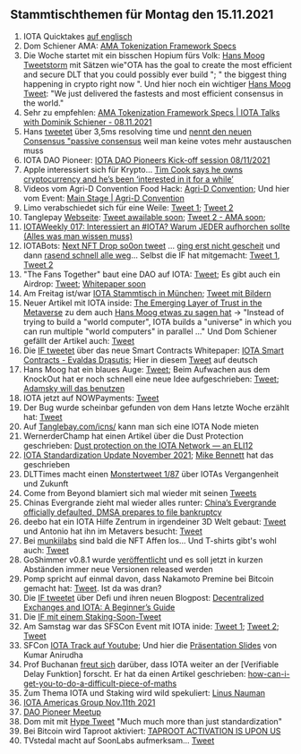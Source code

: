 ## Stammtischthemen für Montag den 15.11.2021

1. IOTA Quicktakes [auf englisch](https://www.youtube.com/watch?v=14ZN4O8gloA)
2. Dom Schiener AMA: [AMA Tokenization Framework Specs](https://www.youtube.com/watch?v=dXgqslmgzec)
3. Die Woche startet mit ein bisschen Hopium fürs Volk: [Hans Moog Tweetstorm](https://twitter.com/hus_qy/status/1457776545389441029?s=20) mit Sätzen wie"OTA has the goal to create the most efficient and secure DLT that you could possibly ever build ";  " the biggest thing happening in crypto right now ". Und hier noch ein wichtiger [Hans Moog Tweet](https://twitter.com/hus_qy/status/1457811079707471879?s=20): "We just delivered the fastests and most efficient consensus in the world."
4. Sehr zu empfehlen: [AMA Tokenization Framework Specs | IOTA Talks with Dominik Schiener - 08.11.2021](https://www.youtube.com/watch?v=dXgqslmgzec&feature=youtu.be)
5. Hans [tweetet](https://twitter.com/hus_qy/status/1458007366054592513?s=20) über 3,5ms resolving time und  [nennt den neuen Consensus "passive consensus](https://twitter.com/hus_qy/status/1458007809690320898?s=20) weil man keine votes mehr austauschen muss
6. IOTA DAO Pioneer: [IOTA DAO Pioneers Kick-off session 08/11/2021](https://www.youtube.com/watch?v=gqDWyYOgi90)
7. Apple interessiert sich für Krypto... [Tim Cook says he owns cryptocurrency and he’s been ‘interested in it for a while’](https://www.cnbc.com/2021/11/09/apple-ceo-tim-cook-says-he-owns-cryptocurrency.html)
8. Videos vom Agri-D Convention Food Hack: [Agri-D Convention](https://www.youtube.com/channel/UCnNBxurOmcvcTwiFbfPAaeQ); Und hier vom Event: [Main Stage | Agri-D Convention](https://www.youtube.com/watch?v=d4ce1JS176g&t=1s)
9. Limo verabschiedet sich für eine Weile: [Tweet 1](https://twitter.com/42_paradox/status/1458169675947421696?s=20); [Tweet 2](https://twitter.com/42_paradox/status/1458517005334683651?s=20)
10. Tanglepay [Webseite](https://tanglepay.com/): [Tweet awailable soon](https://twitter.com/tanglepaycom/status/1458263667418406915?s=20); [Tweet 2 - AMA soon](https://twitter.com/tanglepaycom/status/1458277791703568384?s=20); 
11. [IOTAWeekly 017: Interessiert an #IOTA? Warum JEDER aufhorchen sollte (Alles was man wissen muss)](https://www.youtube.com/watch?v=LvR_7sQLOgs)
12. IOTABots: [Next NFT Drop so0on tweet](https://twitter.com/iotabots/status/1458030553098293250?s=20=) ... [ging erst nicht gescheit](https://twitter.com/iotabots/status/1458452749822144515?s=20) und dann [rasend schnell alle weg](https://twitter.com/iotabots/status/1458460737874059266?s=20)... Selbst die IF hat mitgemacht: [Tweet 1](https://twitter.com/HolgerKoether/status/1458470248819142661?s=20), [Tweet 2](https://twitter.com/c_varley/status/1458459444786999300?s=20)
13. "The Fans Together" baut eine DAO auf IOTA: [Tweet](https://twitter.com/TheFansTogether/status/1458133739146461188?s=20); Es gibt auch ein Airdrop: [Tweet](https://twitter.com/TheFansTogether/status/1458763530669379588?t=feIlGXgMqTnx_EurePOlBQ&s=19); [Whitepaper soon](https://twitter.com/TheFansTogether/status/1459139755019542528?s=20)
14. Am Freitag ist/war [IOTA Stammtisch in München](https://www.meetup.com/de-DE/IOTA-Muc/events/hfcdpsyccpbhb/); [Tweet mit Bildern](https://twitter.com/IotaMunchen/status/1459291103350374414?s=20)
15. Neuer Artikel mit IOTA inside: [The Emerging Layer of Trust in the Metaverse](https://smallwoventhreads.medium.com/the-emerging-layer-of-trust-in-the-metaverse-7982dfb080fd) zu dem auch [Hans Moog etwas zu sagen hat](https://twitter.com/hus_qy/status/1458726533607182339?s=20) -> "Instead of trying to build a "world computer", IOTA builds a "universe" in which you can run multiple "world computers" in parallel ..." Und Dom Schiener gefällt der Artikel auch: [Tweet](https://twitter.com/DomSchiener/status/1458736617544421377?s=20)
16. Die [IF tweetet](https://twitter.com/iota/status/1458424859441172486?s=20) über das neue Smart Contracts Whitepaper: [IOTA Smart Contracts - Evaldas Drąsutis](https://files.iota.org/papers/ISC_WP_Nov_10_2021.pdf); Hier in diesem [Tweet](https://twitter.com/bohl_oliver/status/1459545447836565505?s=20) auf deutsch
17. Hans Moog hat ein blaues Auge: [Tweet](https://twitter.com/hus_qy/status/1458421924598538242?s=20); Beim Aufwachen aus dem KnockOut hat er noch schnell eine neue Idee aufgeschrieben: [Tweet](https://twitter.com/hus_qy/status/1458424724489482240?s=20); [Adamsky will das benutzen](https://twitter.com/c4rt0gr4ph3r/status/1458756138137268224?s=20)
18. IOTA jetzt auf NOWPayments: [Tweet](https://twitter.com/NOWPayments_io/status/1458550893176135680?s=20)
19. Der Bug wurde scheinbar gefunden von dem Hans letzte Woche erzählt hat: [Tweet](https://twitter.com/Vrom14286662/status/1458488796425695233?s=20)
20. Auf [Tanglebay.com/icns/](https://tanglebay.com/icns/) kann man sich eine IOTA Node mieten 
21. WernerderChamp hat einen Artikel über die Dust Protection geschrieben: [Dust protection on the IOTA Network — an ELI12](https://medium.com/@wernerderchamp/dust-protection-on-the-iota-network-an-eli12-d8ca567a2d36)
22. [IOTA Standardization Update November 2021](https://blog.iota.org/iota-standardization-update-november-2021/); [Mike Bennett](https://twitter.com/MikeHypercube/status/1458832722353348608?s=20) hat das geschrieben
23. DLTTimes macht einen [Monstertweet 1/87](https://twitter.com/TheDLTimes/status/1458813290876911623?s=20) über IOTAs Vergangenheit und Zukunft
24. Come from Beyond blamiert sich mal wieder mit seinen [Tweets](https://twitter.com/c___f___b/status/1458574767603204097?t=ZIUHCb_QW6nXjwotiusdHA&s=19)
25. Chinas Evergrande zieht mal wieder alles runter: [China’s Evergrande officially defaulted, DMSA prepares to file bankruptcy](https://insiderpaper.com/chinas-evergrande-officially-defaulted/)
26. deebo hat ein IOTA Hilfe Zentrum in irgendeiner 3D Welt gebaut: [Tweet](https://twitter.com/Yap_Chief/status/1458583644688330762?s=20) und Antonio hat ihn im Metavers besucht: [Tweet](https://twitter.com/antonionardella/status/1458756360082972672?s=20)
27. Bei [munkiilabs](https://twitter.com/munkiilab) sind bald die NFT Affen los... Und T-shirts gibt's wohl auch: [Tweet](https://twitter.com/munkiilab/status/1459210735553290242?s=20)
28. GoShimmer v0.8.1 wurde [veröffentlicht](https://twitter.com/hus_qy/status/1458882709145726977) und es soll jetzt in kurzen Abständen immer neue Versionen released werden
29. Pomp spricht auf einmal davon, dass Nakamoto Premine bei Bitcoin gemacht hat: [Tweet](https://twitter.com/APompliano/status/1458946708054892545?s=20). Ist da was dran?
30. Die [IF tweetet](https://twitter.com/iota/status/1459114277864882177?s=20) über Defi und ihren neuen Blogpost: [Decentralized Exchanges and IOTA: A Beginner’s Guide](https://blog.iota.org/decentralized-exchanges-and-iota-a-beginners-guide/)
31. Die [IF mit einem Staking-Soon-Tweet](https://twitter.com/iota/status/1459159239956611079?s=20)
32. Am Samstag war das SFSCon Event mit IOTA inide: [Tweet 1](https://twitter.com/kranirudha/status/1457266022898036738?s=20); [Tweet 2](https://twitter.com/SFScon/status/1459204349196791810?s=20); [Tweet](https://twitter.com/iota/status/1455807122894204928?s=20)
33. SFCon [IOTA Track auf Youtube](https://www.youtube.com/watch?v=k599nUInKsE); Und hier die [Präsentation Slides](https://t.co/0tASNtc6bI?amp=1) von Kumar Anirudha
34. Prof Buchanan [freut sich](https://twitter.com/billatnapier/status/1459292926870175749?s=20) darüber, dass IOTA weiter an der [Verifiable Delay Funktion] forscht. Er hat da einen Artikel geschrieben: [how-can-i-get-you-to-do-a-difficult-piece-of-maths](https://medium.com/asecuritysite-when-bob-met-alice/how-can-i-get-you-to-do-a-difficult-piece-of-maths-432173470269)
35. Zum Thema IOTA und Staking wird wild spekuliert: [Linus Nauman](https://twitter.com/LinusNaumann/status/1459275959002095625?s=20)
36. [IOTA Americas Group Nov.11th 2021](https://www.youtube.com/watch?v=4EN-oOCwPm4)
37. [DAO Pioneer Meetup](https://www.youtube.com/watch?v=0WQ7Aj52DVE)
38. Dom mit mit [Hype Tweet](https://twitter.com/DomSchiener/status/1459504251290492930?s=20) "Much much more than just standardization"
39. Bei Bitcoin wird Taproot aktiviert: [TAPROOT ACTIVATION IS UPON US](https://bitcoinmagazine.com/technical/why-bitcoin-taproot-activation-is-exciting)
40. TVstedal macht auf SoonLabs aufmerksam... [Tweet](https://twitter.com/TVstedal/status/1459545401091100676?s=20)
